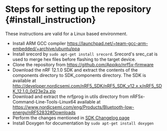 Steps for setting up the repository       {#install_instruction}
=======================
These instructions are valid for a Linux based environment.

- Install ARM GCC compiler https://launchpad.net/~team-gcc-arm-embedded/+archive/ubuntu/ppa
- Install srecord by `sudo apt-get install srecord`. Srecord's srec_cat is used to merge hex files before flashing to the target device.
- Clone the repository from https://github.com/Appiko/nrf5x-firmware
- Download the nRF 12.1.0 SDK and extract the contents of the components directory to SDK_components directory. The SDK is available at http://developer.nordicsemi.com/nRF5_SDK/nRF5_SDK_v12.x.x/nRF5_SDK_12.1.0_0d23e2a.zip
- Download and extract the nrfjprog in utils directory from nRF5x-Command-Line-Tools-Linux64 available at https://www.nordicsemi.com/eng/Products/Bluetooth-low-energy/nRF52832#Downloads
- Perform the changes mentioned in [SDK Changelog page](SDK_changelog.md)
- Install Doxygen for documentation by `sudo apt-get install doxygen`
